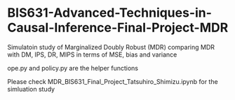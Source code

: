 # BIS631-Advanced-Techniques-in-Causal-Inference-Final-Project-MDR
Simulatoin study of Marginalized Doubly Robust (MDR) comparing MDR with DM, IPS, DR, MIPS in terms of MSE, bias and variance

ope.py and policy.py are the helper functions

Please check MDR_BIS631_Final_Project_Tatsuhiro_Shimizu.ipynb for the simluation study
